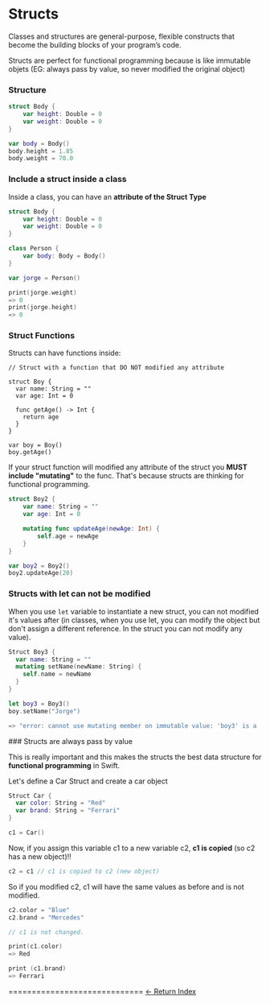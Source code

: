 # Structs

Classes and structures are general-purpose, flexible constructs that become the building blocks of your program’s code.

Structs are perfect for functional programming because is like immutable objets (EG: always pass by value, so never modified the original object)

### Structure

```Swift
struct Body {
    var height: Double = 0
    var weight: Double = 0
}

var body = Body()
body.height = 1.85
body.weight = 70.0
```

### Include a struct inside a class

Inside a class, you can have an **attribute of the Struct Type**

```Swift
struct Body {
    var height: Double = 0
    var weight: Double = 0
}

class Person {
    var body: Body = Body()
}

var jorge = Person()

print(jorge.weight)
=> 0
print(jorge.height)
=> 0
```

### Struct Functions

Structs can have functions inside:

```
// Struct with a function that DO NOT modified any attribute

struct Boy {
  var name: String = ""
  var age: Int = 0

  func getAge() -> Int {
    return age
  }
}

var boy = Boy()
boy.getAge()
```

If your struct function will modified any attribute of the struct you **MUST include "mutating"** to the func. That's because structs are thinking for functional programming.

```Swift
struct Boy2 {
    var name: String = ""
    var age: Int = 0

    mutating func updateAge(newAge: Int) {
        self.age = newAge
    }
}

var boy2 = Boy2()
boy2.updateAge(20)
```

### Structs with let can not be modified

When you use `let` variable to instantiate a new struct, you can not modified it's values after (in classes, when you use let, you can modify the object but don't assign a different reference. In the struct you can not modify any value).

```Swift
Struct Boy3 {
  var name: String = ""
  mutating setName(newName: String) {
    self.name = newName
  }
}

let boy3 = Boy3()
boy.setName("Jorge")

=> "error: cannot use mutating member on immutable value: 'boy3' is a 'let' constant
```

### Structs are always pass by value

This is really important and this makes the structs the best data structure for **functional programming** in Swift.

Let's define a Car Struct and create a car object

```Swift
Struct Car {
  var color: String = "Red"
  var brand: String = "Ferrari"
}

c1 = Car()
```

Now, if you assign this variable c1 to a new variable c2, **c1 is copied** (so c2 has a new object)!!

```Swift
c2 = c1 // c1 is copied to c2 (new object)
```

So if you modified c2, c1 will have the same values as before and is not modified.

```Swift
c2.color = "Blue"
c2.brand = "Mercedes"

// c1 is not changed.

print(c1.color)
=> Red

print (c1.brand)
=> Ferrari
```


=============================
[<- Return Index](/README.md)
